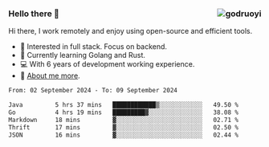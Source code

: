### Hello there 👋 <img align="right" src="https://github-readme-stats.vercel.app/api?username=godruoyi&show_icons=true" alt="godruoyi" />

Hi there, I work remotely and enjoy using open-source and efficient tools.

- 🔭 Interested in full stack. Focus on backend.
- 🌱 Currently learning Golang and Rust.
- 💻 With 6 years of development working experience.
- 👒 [About me more](https://godruoyi.com/posts/about-godruoyi).



<!--START_SECTION:waka-->

```txt
From: 02 September 2024 - To: 09 September 2024

Java         5 hrs 37 mins   ████████████▒░░░░░░░░░░░░   49.50 %
Go           4 hrs 19 mins   █████████▓░░░░░░░░░░░░░░░   38.08 %
Markdown     18 mins         ▓░░░░░░░░░░░░░░░░░░░░░░░░   02.71 %
Thrift       17 mins         ▓░░░░░░░░░░░░░░░░░░░░░░░░   02.50 %
JSON         16 mins         ▓░░░░░░░░░░░░░░░░░░░░░░░░   02.44 %
```

<!--END_SECTION:waka-->
